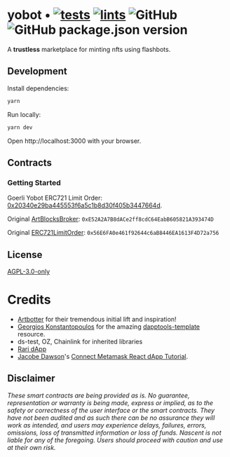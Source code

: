 # yobot • [![tests](https://github.com/nascentxyz/yobot/actions/workflows/tests.yml/badge.svg)](https://github.com/nascentxyz/yobot/actions/workflows/tests.yml) [![lints](https://github.com/nascentxyz/yobot/actions/workflows/lints.yml/badge.svg)](https://github.com/nascentxyz/yobot/actions/workflows/lints.yml) ![GitHub](https://img.shields.io/github/license/nascentxyz/yobot) ![GitHub package.json version](https://img.shields.io/github/package-json/v/nascentxyz/yobot)

A **trustless** marketplace for minting nfts using flashbots.

## Development

Install dependencies:

```sh
yarn
```

Run locally:

```sh
yarn dev
```

Open http://localhost:3000 with your browser.

## Contracts

### Getting Started

Goerli Yobot ERC721 Limit Order: [0x20340e29ba445553f6a5c1b8d30f405b3447664d](https://goerli.etherscan.io/address/0x20340e29ba445553f6a5c1b8d30f405b3447664d).

Original [ArtBlocksBroker](https://etherscan.io/address/0xE52A2A7B8dACe2ff8cdC64EabB605821A393474D#code): `0xE52A2A7B8dACe2ff8cdC64EabB605821A393474D`

Original [ERC721LimitOrder](https://etherscan.io/address/0x56E6FA0e461f92644c6aB8446EA1613F4D72a756#code): `0x56E6FA0e461f92644c6aB8446EA1613F4D72a756`

## License

[AGPL-3.0-only](https://github.com/nascentxyz/yobot/blob/master/LICENSE)

# Credits

- [Artbotter](https://artbotter.io) for their tremendous initial lift and inspiration!
- [Georgios Konstantopoulos](https://github.com/gakonst) for the amazing [dapptools-template](https://github.com/gakonst/dapptools-template) resource.
- ds-test, OZ, Chainlink for inherited libraries
- [Rari dApp](https://github.com/Rari-Capital/rari-dApp/tree/master/src)
- [Jacobe Dawson](https://github.com/jacobedawson)'s [Connect Metamask React dApp Tutorial](https://dev.to/jacobedawson/build-a-web3-dapp-in-react-login-with-metamask-4chp).

## Disclaimer

_These smart contracts are being provided as is. No guarantee, representation or warranty is being made, express or implied, as to the safety or correctness of the user interface or the smart contracts. They have not been audited and as such there can be no assurance they will work as intended, and users may experience delays, failures, errors, omissions, loss of transmitted information or loss of funds. Nascent is not liable for any of the foregoing. Users should proceed with caution and use at their own risk._
